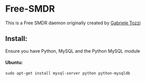 # Free-SMDR
This is a Free SMDR daemon originally created by [Gabriele Tozzi](https://github.com/gtozzi/Free-SMDR)

## Install:
Ensure you have Python, MySQL and the Python MySQL module

#### Ubuntu:
`sudo apt-get install mysql-server python python-mysqldb`

